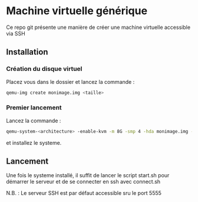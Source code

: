 # Machine virtuelle générique

Ce repo git présente une manière de créer une machine virtuelle accessible via SSH

## Installation

### Création du disque virtuel

Placez vous dans le dossier et lancez la commande :

``` bash 
qemu-img create monimage.img <taille>
```

### Premier lancement

Lancez la commande :
```bash
qemu-system-<architecture> -enable-kvm -m 8G -smp 4 -hda monimage.img -cdrom <image_du_cdrom_de_boot>
```
et installez le systeme.

## Lancement

Une fois le systeme installé, il suffit de lancer le script start.sh pour démarrer le serveur et de se connecter en ssh avec connect.sh 

N.B. : Le serveur SSH est par défaut accessible sru le port 5555 